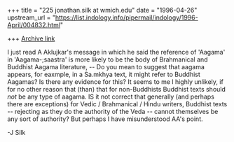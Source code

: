 +++
title = "225 jonathan.silk at wmich.edu"
date = "1996-04-26"
upstream_url = "https://list.indology.info/pipermail/indology/1996-April/004832.html"

+++
[Archive link](https://list.indology.info/pipermail/indology/1996-April/004832.html)

I just read A Aklujkar's message in which he said
the reference of 'Aagama'
in  'Aagama-;saastra' is more likely to be the body of Brahmanical and
Buddhist Aagama literature,
-- Do you mean to suggest that aagama appears, for eaxmple, in a Sa.mkhya
text, it might refer to Buddhist Aagamas?  Is there any evidence for this? 
It seems to me l highly unlikely, if for no other reason that (than) that for
non-Buddhists Buddhist texts should *not* be any type of aagama.  IS it not
correct that generally (and perhaps there are exceptions) for Vedic /
Brahmanical / Hindu writers, Buddhist texts -- rejecting as they do the
authority of the Veda -- cannot themselves be any sort of authority?  But
perhaps I have misunderstood AA's point.

-J Silk





